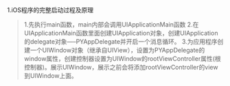 1.iOS程序的完整启动过程及原理
> 1.先执行main函数，main内部会调用UIApplicationMain函数
> 2.在UIApplicationMain函数里面创建UIApplication对象，创建UIApplication的delegate对象—–PYAppDelegate并开启一个消息循环。
> 3.为应用程序创建一个UIWindow对象（继承自UIView），设置为PYAppDelegate的window属性，创建控制器设置为UIWindow的rootViewController属性(根控制器)。展示UIWindow，展示之前会将添加rootViewController的view到UIWindow上面。

